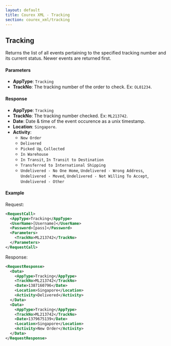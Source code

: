 ```yaml
---
layout: default
title: Courex XML - Tracking
section: courex_xml/tracking
---
```


## Tracking

Returns the list of all events pertaining to the specified tracking number and its current status. Newer events are returned first.

#### Parameters
- **AppType**: ```Tracking```
- **TrackNo**: The tracking number of the order to check. Ex: ```OL01234```.

#### Response
- **AppType**: ```Tracking```
- **TrackNo**: The tracking number checked. Ex: ```ML213742```.
- **Date**: Date & time of the event occurence as a unix timestamp.
- **Location**: ```Singapore```.
- **Activity**:
  - ```New Order```
  - ```Delivered```
  - ```Picked Up```, ```Collected```
  - ```In Warehouse```
  - ```In Transit```, ```In Transit to Destination```
  - ```Transferred to International Shipping```
  - ```Undelivered - No One Home```, ```Undelivered - Wrong Address```, ```Undelivered - Moved```, ```Undelivered - Not Willing To Accept```, ```Undelivered - Other```

#### Example

Request:

```xml
<RequestCall>
  <AppType>Tracking</AppType>
  <UserName>[Username]</UserName>
  <Password>[pass]</Password>
  <Parameters>
	<TrackNo>ML213742</TrackNo>
  </Parameters>
</RequestCall>
```

Response:

```xml
<RequestResponse>
  <Data>
   	<AppType>Tracking</AppType>
   	<TrackNo>ML213742</TrackNo>
   	<Date>1387160796</Date>
   	<Location>Singapore</Location>
   	<Activity>Delivered</Activity>
  </Data>
  <Data>
   	<AppType>Tracking</AppType>
   	<TrackNo>ML213742</TrackNo>
   	<Date>1379675139</Date>
   	<Location>Singapore</Location>
   	<Activity>New Order</Activity>
  </Data>
</RequestResponse>
```
